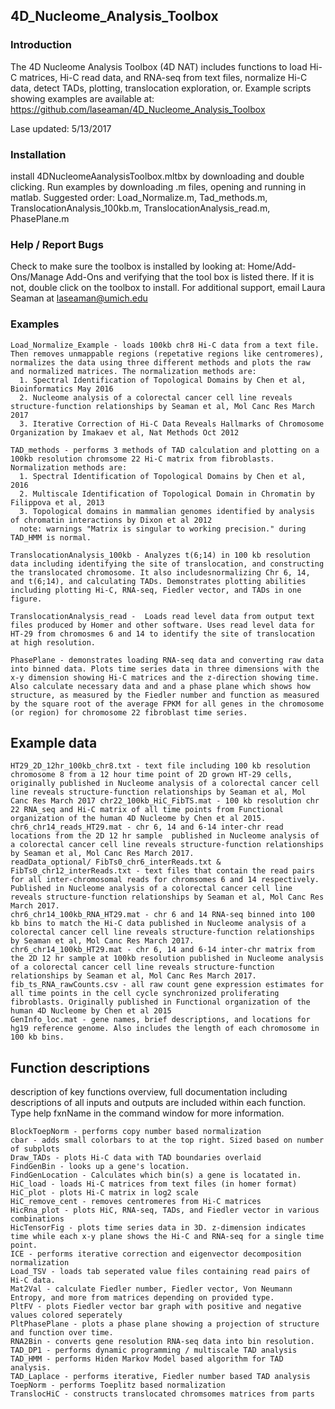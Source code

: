 ## 4D_Nucleome_Analysis_Toolbox

### Introduction

The 4D Nucleome Analysis Toolbox (4D NAT) includes functions to load Hi-C matrices, Hi-C read data, and RNA-seq from text files, normalize Hi-C data, detect TADs, plotting, translocation exploration, or. Example scripts showing examples are available at: https://github.com/laseaman/4D_Nucleome_Analysis_Toolbox

Lase updated: 5/13/2017

### Installation

install 4DNucleomeAanalysisToolbox.mltbx by downloading and double clicking. Run examples by downloading .m files, opening and running in matlab. Suggested order: Load_Normalize.m, Tad_methods.m, TranslocationAnalysis_100kb.m, TranslocationAnalysis_read.m, PhasePlane.m

### Help / Report Bugs

Check to make sure the toolbox is installed by looking at: Home/Add-Ons/Manage Add-Ons and verifying that the tool box is listed there. If it is not, double click on the toolbox to install. For additional support, email Laura Seaman at laseaman@umich.edu

### Examples

    Load_Normalize_Example - loads 100kb chr8 Hi-C data from a text file. Then removes unmappable regions (repetative regions like centromeres), normalizes the data using three different methods and plots the raw and normalized matrices. The normalization methods are:
      1. Spectral Identification of Topological Domains by Chen et al, Bioinformatics May 2016
      2. Nucleome analysis of a colorectal cancer cell line reveals structure-function relationships by Seaman et al, Mol Canc Res March 2017
      3. Iterative Correction of Hi-C Data Reveals Hallmarks of Chromosome Organization by Imakaev et al, Nat Methods Oct 2012

    TAD_methods - performs 3 methods of TAD calculation and plotting on a 100kb resolution chromsome 22 Hi-C matrix from fibroblasts. Normalization methods are:
      1. Spectral Identification of Topological Domains by Chen et al, 2016
      2. Multiscale Identification of Topological Domain in Chromatin by Filippova et al, 2013
      3. Topological domains in mammalian genomes identified by analysis of chromatin interactions by Dixon et al 2012
      note: warnings "Matrix is singular to working precision." during TAD_HMM is normal.

    TranslocationAnalysis_100kb - Analyzes t(6;14) in 100 kb resolution data including identifying the site of translocation, and constructing the translocated chromosome. It also includesnormalizing Chr 6, 14, and t(6;14), and calculating TADs. Demonstrates plotting abilities including plotting Hi-C, RNA-seq, Fiedler vector, and TADs in one figure.

    TranslocationAnalysis_read -  Loads read level data from output text files produced by Homer and other software. Uses read level data for HT-29 from chromosmes 6 and 14 to identify the site of translocation at high resolution.

    PhasePlane - demonstrates loading RNA-seq data and converting raw data into binned data. Plots time series data in three dimensions with the x-y dimension showing Hi-C matrices and the z-direction showing time. Also calculate necessary data and and a phase plane which shows how structure, as measured by the Fiedler number and function as measured by the square root of the average FPKM for all genes in the chromosome (or region) for chromosome 22 fibroblast time series.

## Example data
    HT29_2D_12hr_100kb_chr8.txt - text file including 100 kb resolution chromosome 8 from a 12 hour time point of 2D grown HT-29 cells, originally published in Nucleome analysis of a colorectal cancer cell line reveals structure-function relationships by Seaman et al, Mol Canc Res March 2017 chr22_100kb_HiC_FibTS.mat - 100 kb resolution chr 22 RNA_seq and Hi-C matrix of all time points from Functional organization of the human 4D Nucleome by Chen et al 2015.
    chr6_chr14_reads_HT29.mat - chr 6, 14 and 6-14 inter-chr read locations from the 2D 12 hr sample  published in Nucleome analysis of a colorectal cancer cell line reveals structure-function relationships by Seaman et al, Mol Canc Res March 2017.
    readData_optional/ FibTs0_chr6_interReads.txt & FibTs0_chr12_interReads.txt - text files that contain the read pairs for all inter-chromosomal reads for chromsomes 6 and 14 respectively. Published in Nucleome analysis of a colorectal cancer cell line reveals structure-function relationships by Seaman et al, Mol Canc Res March 2017.
    chr6_chr14_100kb_RNA_HT29.mat - chr 6 and 14 RNA-seq binned into 100 kb bins to match the Hi-C data published in Nucleome analysis of a colorectal cancer cell line reveals structure-function relationships by Seaman et al, Mol Canc Res March 2017.
    chr6_chr14_100kb_HT29.mat - chr 6, 14 and 6-14 inter-chr matrix from the 2D 12 hr sample at 100kb resolution published in Nucleome analysis of a colorectal cancer cell line reveals structure-function relationships by Seaman et al, Mol Canc Res March 2017.
    fib_ts_RNA_rawCounts.csv - all raw count gene expression estimates for all time points in the cell cycle synchronized proliferating  fibroblasts. Originally published in Functional organization of the human 4D Nucleome by Chen et al 2015
    GenInfo_loc.mat - gene names, brief descriptions, and locations for hg19 reference genome. Also includes the length of each chromosome in 100 kb bins.

## Function descriptions
description of key functions overview, full documentation including descriptions of all inputs and outputs are included within each function. Type help fxnName in the command window for more information.

    BlockToepNorm - performs copy number based normalization
    cbar - adds small colorbars to at the top right. Sized based on number of subplots
    Draw_TADs - plots Hi-C data with TAD boundaries overlaid
    FindGenBin - looks up a gene's location.
    FindGenLocation - Calculates which bin(s) a gene is locatated in.
    HiC_load - loads Hi-C matrices from text files (in homer format)
    HiC_plot - plots Hi-C matrix in log2 scale
    HiC_remove_cent - removes centromeres from Hi-C matrices
    HicRna_plot - plots HiC, RNA-seq, TADs, and Fiedler vector in various combinations
    HicTensorFig - plots time series data in 3D. z-dimension indicates time while each x-y plane shows the Hi-C and RNA-seq for a single time point.
    ICE - performs iterative correction and eigenvector decomposition normalization
    Load_TSV - loads tab seperated value files containing read pairs of Hi-C data.
    Mat2Val - calculate Fiedler number, Fiedler vector, Von Neumann Entropy, and more from matrices depending on provided type.
    PltFV - plots Fiedler vector bar graph with positive and negative values colored seperately
    PltPhasePlane - plots a phase plane showing a projection of structure and function over time.
    RNA2Bin - converts gene resolution RNA-seq data into bin resolution.
    TAD_DP1 - performs dynamic programming / multiscale TAD analysis
    TAD_HMM - performs Hiden Markov Model based algorithm for TAD analysis.
    TAD_Laplace - performs iterative, Fiedler number based TAD analysis
    ToepNorm - performs Toeplitz based normalization
    TranslocHiC - constructs translocated chromsomes matrices from parts

